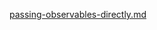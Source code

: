 [passing-observables-directly.md](https://raw.githubusercontent.com/rx-angular/rx-angular/master/libs/state/docs/snippets/passing-observables-directly.md ':include')

